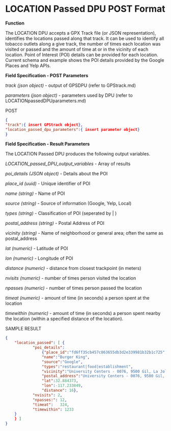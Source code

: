 # LOCATION Passed DPU POST Format

**Function**

The LOCATION DPU accepts a GPX Track file (or JSON representation), identifies the locations passed along that track.  It can be used to identify all tobacco outlets along a give track, the number of times each location was visited or passed and the amount of time at or in the vicinity of each location.  Point of Interest (POI) details can be provided for each location.  Current schema and example shows the POI details provided by the Google Places and Yelp APIs.

**Field Specification - POST Parameters**

*track (json object)* - output of GPSDPU (refer to GPStrack.md)

*parameters (json object)* - parameters used by DPU (refer to LOCATIONpassedDPUparameters.md)

POST
```json
{
"track":{ insert GPStrack object},
"location_passed_dpu_parameters":{ insert parameter object}
}
```

**Field Specification - Result Parameters**

The LOCATION Passed DPU produces the following output variables.

*LOCATION_passed_DPU_output_variables* - Array of results

*poi_details (JSON object)* - Details about the POI

*place_id (uuid)* - Unique identifier of POI

*name (string)* - Name of POI

*source (string)* - Source of information (Google, Yelp, Local)

*types (string)* - Classification of POI (seperated by | )

*postal_address (string)* - Postal Address of POI

*vicinity (string)* - Name of neighborhood or general area; often the same as postal_address

*lat (numeric)* - Latitude of POI

*lon (numeric)* - Longitude of POI

*distance (numeric)* - distance from closest trackpoint (in meters)

*nvisits (numeric)* - number of times person visited the location

*npasses (numeric)* - number of times person passed the location

*timeat (numeric)* - amount of time (in seconds) a person spent at the location

*timewithin (numeric)* - amount of time (in seconds) a person spent nearby the location (within a specified distance of the location).

SAMPLE RESULT
```json
{
	"location_passed": [ {
			"poi_details":
	  			{"place_id":"fd6ff35cb457c863655db3d2e339981b32b1c725",
	  			"name":"Burger King",
	  			"source":"Google",
	  			"types":"restaurant|food|establishment",
	  			"vicinity":"University Centers - 0076, 9500 Gil, La Jolla",
	  			"postal_address":"University Centers - 0076, 9500 Gil, La Jolla",
	  			"lat":32.884373,
	  			"lon":-117.233849,
	  			"distance": 16},
			"nvisits": 2,
			"npasses:":	12,
			"timeat":	324,
			"timewithin": 1233
	}
	} ]
}

```
